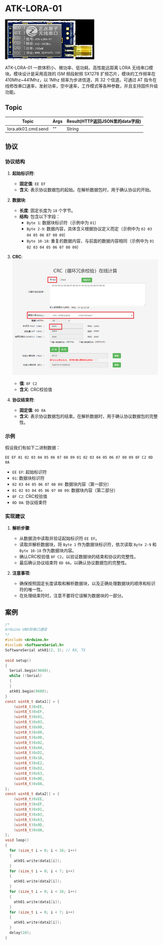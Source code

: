 <!--
 Copyright (C) 2024 wwhai

 This program is free software: you can redistribute it and/or modify
 it under the terms of the GNU Affero General Public License as
 published by the Free Software Foundation, either version 3 of the
 License, or (at your option) any later version.

 This program is distributed in the hope that it will be useful,
 but WITHOUT ANY WARRANTY; without even the implied warranty of
 MERCHANTABILITY or FITNESS FOR A PARTICULAR PURPOSE.  See the
 GNU Affero General Public License for more details.

 You should have received a copy of the GNU Affero General Public License
 along with this program.  If not, see <https://www.gnu.org/licenses/>.
-->
# ATK-LORA-01

![atk01](image/atk01-lora/1719544633526.png)

ATK-LORA-01 一款体积小、微功率、低功耗、高性能远距离 LORA 无线串口模块。模块设计是采用高效的 ISM 频段射频 SX1278 扩频芯片，模块的工作频率在 410Mhz~441Mhz，以 1Mhz 频率为步进信道，共 32 个信道。可通过 AT 指令在线修改串口速率，发射功率，空中速率，工作模式等各种参数，并且支持固件升级功能。

## Topic
| Topic               | Args | Result(HTTP返回JSON里的data字段) |
| ------------------- | ---- | -------------------------------- |
| lora.atk01.cmd.send | ""   | String                           |

## 协议

### 协议结构

1. **起始标识符**:
   - **固定值**: `EE EF`
   - **含义**: 表示协议数据包的起始。在解析数据包时，用于确认协议的开始。

2. **数据块**:
   - **长度**: 固定长度为 `18` 个字节。
   - **结构**: 包含以下字段：
     - `Byte 1`: 数据块标识符（示例中为 `01`）
     - `Byte 2-9`: 数据内容，具体含义根据协议定义而定（示例中为 `02 03 04 05 06 07 08 09`）
     - `Byte 10-18`: 重复的数据内容，与前面的数据内容相同（示例中为 `01 02 03 04 05 06 07 08 09`）

3. **CRC**:
   ![1719846711832](image/atk01-lora/1719846711832.png)

   - **值**: `8F C2`
   - **含义**: CRC校验值


4. **协议结束符**:
   - **固定值**: `0D 0A`
   - **含义**: 表示协议数据包的结束。在解析数据时，用于确认协议数据包的完整性。

### 示例

假设我们有如下二进制数据：

```
EE EF 01 02 03 04 05 06 07 08 09 01 02 03 04 05 06 07 08 09 8F C2 0D 0A
```

- `EE EF`: 起始标识符
- `01`: 数据块标识符
- `02 03 04 05 06 07 08 09`: 数据块内容（第一部分）
- `01 02 03 04 05 06 07 08 09`: 数据块内容（第二部分）
- `8F C2`: CRC校验值
- `0D 0A`: 协议结束符

### 实现建议

1. **解析步骤**:
   - 从数据流中读取并验证起始标识符 `EE EF`。
   - 读取并解析数据块，将 `Byte 1` 作为数据块标识符，依次读取 `Byte 2-9` 和 `Byte 10-18` 作为数据块内容。
   - 确认CRC校验值 `8F C2`，以验证数据块的结束和协议的完整性。
   - 最后确认协议结束符 `0D 0A`，以确认协议数据包的完整性。

2. **注意事项**:
   - 确保按照固定长度读取和解析数据块，以及正确处理数据块的顺序和标识符的唯一性。
   - 在处理结束符时，注意不要将它误解为数据块的一部分。

## 案例
```c
/*
Arduino UNO软串口通信
*/
#include <Arduino.h>
#include <SoftwareSerial.h>
SoftwareSerial atk01(2, 3); // RX, TX

void setup()
{
  Serial.begin(9600);
  while (!Serial)
  {
  }
  atk01.begin(9600);
}
const uint8_t data1[] = {
    (uint8_t)0xEE,
    (uint8_t)0xEF,
    (uint8_t)0x01,
    (uint8_t)0x03,
    (uint8_t)0x00,
    (uint8_t)0x00,
    (uint8_t)0x00,
    (uint8_t)0x02,
    (uint8_t)0x04,
    (uint8_t)0xD2,
    (uint8_t)0x16,
    (uint8_t)0xE2,
    (uint8_t)0xD2,
    (uint8_t)0x63,
    (uint8_t)0x0D,
    (uint8_t)0x0A,
};
const uint8_t data2[] = {
    (uint8_t)0xEE,
    (uint8_t)0xEF,
    (uint8_t)0x01,
    (uint8_t)0x03,
    (uint8_t)0x63,
    (uint8_t)0x0D,
    (uint8_t)0x0A,
};
void loop()
{
  for (size_t i = 0; i < 16; i++)
  {
    atk01.write(data1[i]);
  }
  for (size_t i = 0; i < 7; i++)
  {
    atk01.write(data2[i]);
  }
  for (size_t i = 0; i < 16; i++)
  {
    atk01.write(data1[i]);
  }
  for (size_t i = 0; i < 7; i++)
  {
    atk01.write(data2[i]);
  }
  delay(10);
}

```